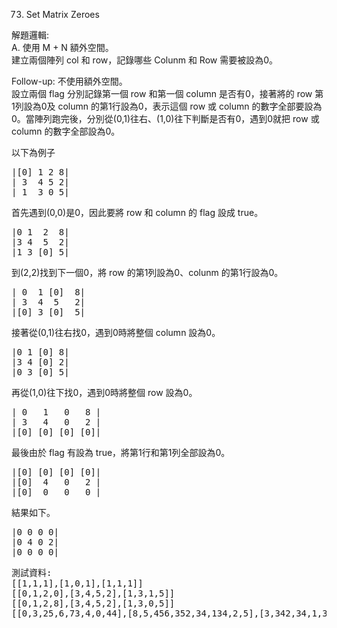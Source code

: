 73. Set Matrix Zeroes  

解題邏輯:  
A. 使用 M + N 額外空間。  
建立兩個陣列 col 和 row，記錄哪些 Colunm 和 Row 需要被設為0。  

Follow-up: 不使用額外空間。   
設立兩個 flag 分別記錄第一個 row 和第一個 column 是否有0，接著將的 row 第1列設為0及 column 的第1行設為0，表示這個 row 或 column 的數字全部要設為0。當陣列跑完後，分別從(0,1)往右、(1,0)往下判斷是否有0，遇到0就把 row 或 column 的數字全部設為0。

以下為例子  
<pre>
|[0] 1 2 8|
| 3  4 5 2|
| 1  3 0 5|
</pre>
首先遇到(0,0)是0，因此要將 row 和 column 的 flag 設成 true。  
<pre>
|0 1  2  8|
|3 4  5  2|
|1 3 [0] 5|
</pre>
到(2,2)找到下一個0，將 row 的第1列設為0、colunm 的第1行設為0。  
<pre>
| 0  1 [0]  8|
| 3  4  5   2|
|[0] 3 [0]  5|
</pre>
接著從(0,1)往右找0，遇到0時將整個 column 設為0。  
<pre>
|0 1 [0] 8|
|3 4 [0] 2|
|0 3 [0] 5|
</pre>
再從(1,0)往下找0，遇到0時將整個 row 設為0。 
<pre>
| 0   1   0   8 |
| 3   4   0   2 |
|[0] [0] [0] [0]|
</pre>
最後由於 flag 有設為 true，將第1行和第1列全部設為0。  
<pre>
|[0] [0] [0] [0]|
|[0]  4   0   2 |
|[0]  0   0   0 |
</pre>
結果如下。  
<pre>
|0 0 0 0|
|0 4 0 2|
|0 0 0 0|
</pre>


<pre>
測試資料:
[[1,1,1],[1,0,1],[1,1,1]]
[[0,1,2,0],[3,4,5,2],[1,3,1,5]]
[[0,1,2,8],[3,4,5,2],[1,3,0,5]]
[[0,3,25,6,73,4,0,44],[8,5,456,352,34,134,2,5],[3,342,34,1,312,3,45,12],[302,34,30,0,34,231,4,5],[1,2,5,1,213,124,235,234],[0,2,12,41,23,124,123,0],[12,0,50,1230,1240,0,4201,0]]
</pre>


